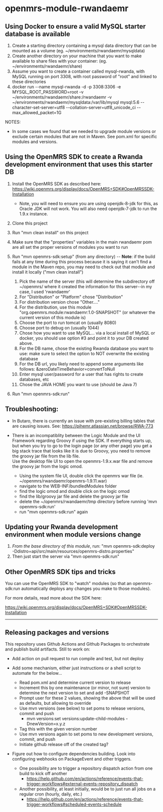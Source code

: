 openmrs-module-rwandaemr
===================================

Using Docker to ensure a valid MySQL starter database is available
---------------------------------------------------------------

1. Create a starting directory containing a mysql data directory that can be mounted as a volume (eg. ~/environments/rwandaemr/mysqldata)
2. Create another directory on your machine that you want to make available to share files with your container: (eg. ~/environments/rwandaemr/share)
3. Assume you want to create a container called mysql-rwanda, with MySQL running on port 3308, with root password of "root" and linked to these directories
4. docker run --name mysql-rwanda -d -p 3308:3306 -e MYSQL_ROOT_PASSWORD=root -v ~/environments/rwandaemr/share:/rwandaemr -v ~/environments/rwandaemr/mysqldata:/var/lib/mysql mysql:5.6 --character-set-server=utf8 --collation-server=utf8_unicode_ci --max_allowed_packet=1G

NOTES:

* In some cases we found that we needed to upgrade module versions or exclude certain modules that are not in Maven.  See pom.xml for specific modules and versions.

Using the OpenMRS SDK to create a Rwanda development environment that uses this starter DB
---------------------------------------------------------------

1. Install the OpenMRS SDK as described here: https://wiki.openmrs.org/display/docs/OpenMRS+SDK#OpenMRSSDK-Installation
   * Note, you will need to ensure you are using openjdk-8-jdk for this, as Oracle JDK will not work.  You will also need openjdk-7-jdk to run the 1.9.x instance.
2. Clone this project
3. Run "mvn clean install" on this project
4. Make sure that the "properties" variables in the main rwandaemr pom are all set the proper versions of modules you want to run
5. Run "mvn openmrs-sdk:setup" (from any directory) --
    **Note**: if the build fails at any time during this process because it is saying it can't find a module in the Maven repo, you may need
    to check out that module and install it locally ("mvn clean install")
    1. Pick the name of the server (this will determine the subdirectory off ~/openmrs/ where it created the information for this server--in my case, I used 'rwandaemr'
    2. For "Distribution" or "Platform" chose "Distribution"
    3. For distribution version chose "Other...."
    4. For the distribution, use this module "org.openmrs.module:rwandaemr:1.0-SNAPSHOT" (or whatever the current version of this module is)
    5. Choose the port to run tomcat on (usually 8080)
    5. Choose port to debug on (usually 1044)
    6. Chose how you want to use MySQL... via a local install of MySQL or docker, you should use option #3 and point it to your DB created above.
    7. For the DB name, chose the existing Rwanda database you want to use: make sure to select the option to NOT overwrite the existing database
    8. For the DB url, you likely need to append some arguments like follows:   &zeroDateTimeBehavior=convertToNull
    9. Enter mysql user/password for a user that has rights to create databases, etc
    10. Chose the JAVA HOME you want to use (should be Java 7)

6. Run "mvn openmrs-sdk:run"

Troubleshooting:
------------------

* In Butaro, there is currently an issue with pre-existing billing tables that are causing issues.
  See:  https://pihemr.atlassian.net/browse/RWA-773

* There is an incompatiblity between the Logic Module and the UI Framework regarding Groovy if using the SDK. 
  If everything starts up, but when you try to go to the login page (or any other page) you get a big stack trace 
  that looks like it is due to Groovy, you need to remove the groovy jar file from the lib file.  
  Use the desktop file UI to open the openmrs-1.9.x.war file and remove the groovy jar from the logic omod.
   - Using the system file UI, double click the openmrs war file (ie. ~/openmrs/rwandaemr/openmrs-1.9.11.war)
   - navigate to the WEB-INF/bundledModules folder
   - find the logic omod and double click on the logic omod
   - find the lib/groovy jar file and delete the groovy jar file
   - delete the ~/openmrs/rwandaemr/tmp directory before running 'mvn openmrs-sdk:run'
   - run "mvn openmrs-sdk:run" again


Updating your Rwanda development environment when module versions change
------------------------------------------------------------------------

1. *From the base directory of this module*, run: "mvn openmrs-sdk:deploy -Ddistro=api/src/main/resources/openmrs-distro.properties"
2. Then just start the server via "mvn openmrs-sdk:run"


Other OpenMRS SDK tips and tricks
---------------------------------

You can use the OpenMRS SDK to "watch" modules (so that an openmrs-sdk:run automatically deploys any changes you make to those modules).  

For more details, read more about the SDK here:

https://wiki.openmrs.org/display/docs/OpenMRS+SDK#OpenMRSSDK-Installation

-----

Releasing packages and versions
---------------------------------

This repository uses Github Actions and Github Packages to orchestrate and publish build artifacts.  Still to work on:

* Add action on pull request to run compile and test, but not deploy

* Add some mechanism, either just instructions or a shell script to automate for the below...
  * Read pom.xml and determine current version to release
  * Increment this by one maintenance (or minor, not sure) version to determine the next version to set and add -SNAPSHOT
  * Prompt user for these 2 values, showing the above that will be used as defaults, but allowing to override
  * Use mvn versions (see below) to set poms to release versions, commit and push
    - mvn versions:set versions:update-child-modules -DnewVersion=x.y.z
  * Tag this with the given version number
  * Use mvn versions again to set poms to new development versions, commit, and push
  * Initiate github release off of the created tag?

* Figure out how to configure dependencies building.  Look into configuring webhooks on PackageEvent and other triggers.
  * One possibility are to trigger a repository dispatch action from one build to kick off another
    - https://help.github.com/en/actions/reference/events-that-trigger-workflows#external-events-repository_dispatch
  * Another possibility, at least initially, would be to just run all jobs on a regular cron (hourly, daily, etc.) 
    - https://help.github.com/en/actions/reference/events-that-trigger-workflows#scheduled-events-schedule
